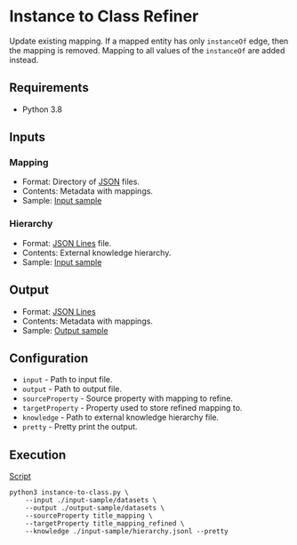 # Instance to Class Refiner
Update existing mapping. If a mapped entity has only ```instanceOf``` edge, then
the mapping is removed. Mapping to all values of the ```instanceOf``` are added
instead.

## Requirements
- Python 3.8

## Inputs

### Mapping
- Format: Directory of [JSON](https://www.json.org/) files.
- Contents: Metadata with mappings.
- Sample: [Input sample](input-sample/datasets/)

### Hierarchy
- Format: [JSON Lines](https://jsonlines.org/) file.
- Contents: External knowledge hierarchy.
- Sample: [Input sample](input-sample/hierarchy.jsonl)

## Output
- Format: [JSON Lines](https://jsonlines.org/)
- Contents: Metadata with mappings.
- Sample: [Output sample](output-sample/mapping.json)

## Configuration
- ```input``` - Path to input file.
- ```output``` - Path to output file.
- ```sourceProperty``` - Source property with mapping to refine.
- ```targetProperty``` - Property used to store refined mapping to.
- ```knowledge``` - Path to external knowledge hierarchy file.
- ```pretty``` - Pretty print the output.

## Execution
[Script](script)
```shell
python3 instance-to-class.py \ 
    --input ./input-sample/datasets \
    --output ./output-sample/datasets \
    --sourceProperty title_mapping \
    --targetProperty title_mapping_refined \
    --knowledge ./input-sample/hierarchy.jsonl --pretty
```
